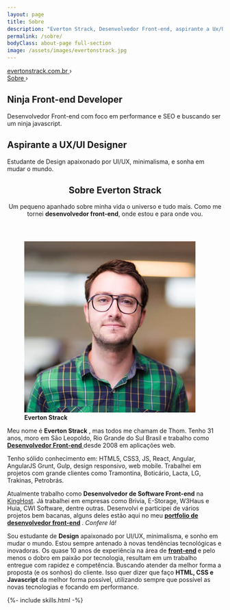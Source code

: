 ```yaml
---
layout: page
title: Sobre
description: "Everton Strack, Desenvolvedor Front-end, aspirante a Ux/UI Designer e Co-Fundador da UFA!. Lógica, criatividade e muito café! Entre e pegue uma xícara."
permalink: /sobre/
bodyClass: about-page full-section
image: /assets/images/evertonstrack.jpg
---
```


<!-- breadcrumb - rich snippts -->
<div class="breadcrumb hide">
    <div id="a" itemscope itemtype="http://data-vocabulary.org/Breadcrumb" itemref="b">
        <a href="http://evertonstrack.com.br/" itemprop="url">
            <span itemprop="title">evertonstrack.com.br</span>
        </a> ›
    </div>
    <div id="b" itemscope itemtype="http://data-vocabulary.org/Breadcrumb" itemprop="child">
        <a href="http://evertonstrack.com.br/sobre/" itemprop="url">
            <span itemprop="title">Sobre</span>
        </a> ›
    </div>
</div>
<!-- /breadcrumb - rich snippts -->

<!-- section persona -->
<section class="section section-persona">
  <div class="persona">
    <div class="side code-side">
      <div class="text">
          <h2>Ninja Front-end Developer</h2>
          <p>Desenvolvedor Front-end com foco em performance e SEO e buscando ser um ninja javascript.</p>
      </div>
    </div>
    <div class="side design-side">
      <div class="text">
          <h2>Aspirante a UX/UI Designer</h2>
          <p>Estudante de Design apaixonado por UI/UX, minimalisma, e sonha em mudar o mundo.</p>
      </div>
    </div>
  </div>
</section>
<!-- /section persona -->

<!-- section sobre everton -->
<section class="section section-sobre-everton">
  <div class="wrap">
    <header class="section-header title-section" role="heading">
      <div class="title-section-container">
          <h2>Sobre Everton Strack</h2>
          <p>Um pequeno apanhado sobre minha vida o universo e tudo mais. Como me tornei <strong>desenvolvedor front-end</strong>, onde estou e para onde vou.</p>
      </div>
    </header>
    <div class="clearfix">
        <div itemscope itemtype="http://schema.org/Person">
            <figure role="img" class="right">
                <img src="/assets/images/everton-strack-2.jpg" class="round right" alt="Foto de Everton Strack" />
                <figcaption class="hide">
                    <strong>Everton Strack</strong>
                </figcaption>
            </figure>
            <p>
              Meu nome é
                  <strong itemprop="name">Everton Strack</strong>
              , mas todos me chamam de Thom. Tenho 31 anos, moro em
              <span itemprop="address" itemscope itemtype="http://schema.org/PostalAddress">
                  <span itemprop="addressLocality">São Leopoldo</span>,
                  <span itemprop="addressRegion">Rio Grande do Sul</span>
                  <span class="hide" itemprop="addressCountry"> Brasil</span>
              </span>
              e trabalho como
              <a itemprop="url" href="http://evertonstrack.com.br/">
                  <strong itemprop="jobtitle">Desenvolvedor Front-end</strong>
              </a>
              desde 2008 em aplicações web.
            </p>
            <p>
              Tenho sólido conhecimento em: HTML5, CSS3, JS, React, Angular, AngularJS Grunt, Gulp, design responsivo, web mobile. Trabalhei em projetos com grande clientes como Tramontina, Boticário, Lacta, LG, Trakinas, Petrobrás.
            </p>
            <p>
                Atualmente trabalho como
                <strong>Desenvolvedor de Software Front-end</strong> na <a href="http://king.host/" target="_blank"> KingHost</a>. Já trabalhei em empresas como Brivia, E-Storage, W3Haus
                e Huia, CWI Software, dentre outras. Desenvolvi e participei de vários projetos bem bacanas, alguns deles estão aqui no meu
                <strong>
                    <a href="/portfolio" class="link-anchor">portfolio <span class="hihe">de desenvolvedor front-end</span></a>
                </strong>.
                <em>Confere lá!</em>
            </p>
            <p itemprop="description">
                Sou estudante de
                <strong>Design</strong> apaixonado por UI/UX, minimalisma, e sonho em mudar o mundo.
                Estou sempre antenado à novas tendências tecnológicas e inovadoras. Os quase 10 anos de experiência na
                área de
                <strong>
                    <a href="http://pt.wikipedia.org/wiki/Front-end_e_back-end" target="_blank" rel="external">front-end</a>
                </strong> e pelo menos o dobro em paixão por tecnologia, resultam em um trabalho entregue com rapidez e competência.
                Buscando atender da melhor forma a proposta (e os sonhos) do cliente. Isso quer dizer que faço
                <strong>HTML, CSS e Javascript</strong> da melhor forma possível, utilizando  sempre que possível as novas tecnologias e focando em performance.
            </p>
        </div>
    </div>
  </div>
</section>
<!-- /section sobre everton -->

{%- include skills.html -%}

<script type="application/ld+json">
  {
      "@context": "http://schema.org/",
      "@type": "Website",
      "url": "https://evertonstrack.com.br/",
      "name": "Everton Strack Blog",
      "author": {
          "type": "Person",
          "name": "Everton Strack",
          "sameAs": [
              "https://www.instagram.com/evertonstrack/",
              "https://twitter.com/evertonstrack",
              "https://www.linkedin.com/in/evertonstrack/"
          ]
      },
      "description": "{{ site.description }}"
  }
</script>
